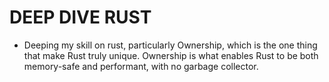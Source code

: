 # DEEP DIVE RUST

- Deeping my skill on rust, particularly Ownership, which is the one thing that make Rust truly unique.
  Ownership is what enables Rust to be both memory-safe and performant, with no garbage collector.
